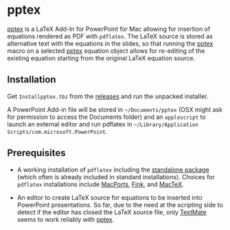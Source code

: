 # pptex
[pptex](https://github.com/v-joe/pptex) is a LaTeX Add-In for
PowerPoint for Mac allowing for insertion of equations rendered as PDF
with `pdflatex`. The LaTeX source is stored as alternative text with the
equations in the slides, so that running the [pptex](https://github.com/v-joe/pptex)
macro on a selected [pptex](https://github.com/v-joe/pptex) equation
object allows for re-editing of the existing equation starting from the
original LaTeX equation source.

## Installation
Get `Installpptex.tbz` from the [releases](https://github.com/v-joe/pptex/releases)
and run the unpacked installer.

A PowerPoint Add-in file will be stored in `~/Documents/pptex` (OSX might ask for
permission to access the Documents folder) and an
`applescript` to launch an external editor and run pdflatex in
`~/Library/Application Scripts/com.microsoft.PowerPoint`.

## Prerequisites
- A working installation of `pdflatex` including the [standalone package](https://ctan.org/pkg/standalone)
(which often is already included in standard installations). Choices for
`pdflatex` installations include [MacPorts](https://www.macports.org/),
[Fink](http://www.finkproject.org/), and [MacTeX](http://www.tug.org/mactex/).

- An editor to create LaTeX source for equations to be inserted into PowerPoint
presentations. So far, due to the need at the scripting side to detect if the
editor has closed the LaTeX source file, only [TextMate](https://github.com/textmate/textmate)
seems to work reliably with [pptex](https://github.com/v-joe/pptex).

